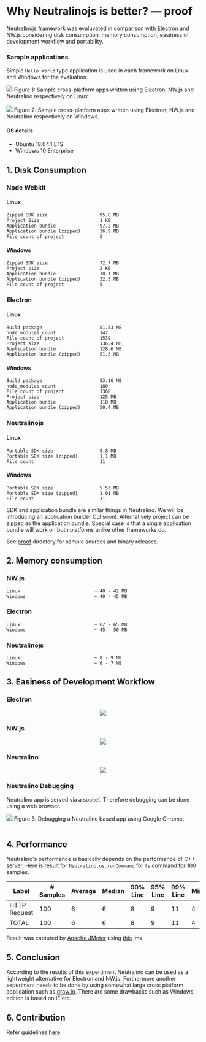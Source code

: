 # Why Neutralinojs is better? — proof

[Neutralinojs](https://github.com/neutralinojs/neutralinojs) framework was evaluvated in comparison with Electron and NW.js considering disk consumption, memory consumption, easiness of development workflow and portability.

### Sample applications

Simple `Hello World` type application is used in each framework on Linux and Windows for the evaluation.

<img src="media/linux-apps.JPG">
Figure 1: Sample cross-platform apps written using Electron, NW.js and Neutralino respectively on Linux.<br/><br/>

<img src="media/win-apps.JPG">
Figure 2: Sample cross-platform apps written using Electron, NW.js and Neutralino respectively on Windows.

#### OS details

- Ubuntu 18.04.1 LTS
- Windows 10 Enterprise


## 1. Disk Consumption

### Node Webkit

#### Linux

```
Zipped SDK size                   95.8 MB
Project Size                      1 KB
Application bundle                97.2 MB
Application bundle (zipped)       36.9 MB
File count of project             5         
```

#### Windows

```
Zipped SDK size                   72.7 MB
Project size                      2 KB
Application bundle                78.1 MB
Application bundle (zipped)       32.3 MB
File count of project             5
```

### Electron

#### Linux

```
Build package                     51.53 MB
node_modules count                147 
File count of project             1539
Project size                      136.4 MB
Application bundle                128.6 MB
Application bundle (zipped)       51.5 MB
```

#### Windows 

```
Build package                     53.16 MB
node_modules count                180 
File count of project             1368
Project size                      125 MB
Application bundle                118 MB
Application bundle (zipped)       50.4 MB
```


### Neutralinojs


#### Linux

```
Portable SDK size                 5.8 MB
Portable SDK size (zipped)        1.1 MB
File count                        11
```
#### Windows

```
Portable SDK size                 5.53 MB
Portable SDK size (zipped)        1.01 MB
File count                        11
```
SDK and application bundle are similar things in Neutralino. We will be introducing an application builder CLI soon!. Alternatively project can be zipped as the application bundle. Special case is that a single application bundle will work on both platforms unlike other frameworks do.

See [proof](https://github.com/neutralinojs/evaluation/tree/master/files/disk/proof) directory for sample sources and binary releases.

## 2. Memory consumption

### NW.js

```
Linux                           ~ 40 - 42 MB
Windows                         ~ 40 - 45 MB
```

### Electron

```
Linux                           ~ 62 - 65 MB
Windows                         ~ 45 - 50 MB
```

### Neutralinojs

```
Linux                           ~ 8 - 9 MB
Windows                         ~ 6 - 7 MB  
```

## 3. Easiness of Development Workflow

### Electron

<div align="center">
  <img src="media/dev-el.JPG"/>
</div>

### NW.js

<div align="center">
  <img src="media/dev-nwjs.JPG"/>
</div>

### Neutralino

<div align="center">
  <img src="media/dev-njs.JPG"/>
</div>

### Neutralino Debugging

Neutralino app is served via a socket. Therefore debugging can be done using a web browser.

<img src="media/debug-njs.JPG">
Figure 3: Debugging a Neutralino based app using Google Chrome.<br/><br/>

## 4. Performance

Neutralino's performance is basically depends on the performance of C++ server. Here is result for `Neutralino.os.runCommand` for `ls` command for 100 samples.

| Label        | # Samples | Average | Median | 90% Line | 95% Line | 99% Line | Min | Max | Error % | Throughput | Received KB/sec | Sent KB/sec | 
|--------------|-----------|---------|--------|----------|----------|----------|-----|-----|---------|------------|-----------------|-------------| 
| HTTP Request | 100       | 6       | 6      | 8        | 9        | 11       | 4   | 13  | 0.000%  | 87.87346   | 12.36           | 22.05       | 
| TOTAL        | 100       | 6       | 6      | 8        | 9        | 11       | 4   | 13  | 0.000%  | 87.87346   | 12.36           | 22.05       | 

Result was captured by [Apache JMeter](https://jmeter.apache.org/) using [this](https://github.com/neutralinojs/evaluation/blob/master/files/testing/REST/api_test.jmx) jmx. 

## 5. Conclusion

According to the results of this expertiment Neutralino can be used as a lightweight alternative for Electron and NW.js. Furthermore another experiment needs to be done by using somewhat large cross platform application such as [draw.io](https://github.com/jgraph/drawio). There are some drawbacks such as Windows edition is based on IE etc.

## 6. Contribution

Refer guidelines [here](https://github.com/neutralinojs/neutralinojs#contribution)
